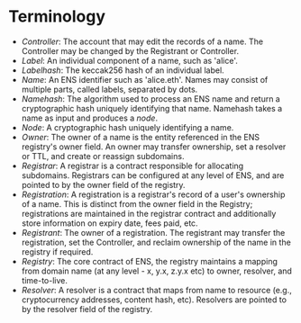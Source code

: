 # Terminology

* _Controller_: The account that may edit the records of a name. The Controller may be changed by the Registrant or Controller.
* _Label_: An individual component of a name, such as 'alice'.
* _Labelhash_: The keccak256 hash of an individual label.
* _Name_: An ENS identifier such as 'alice.eth'. Names may consist of multiple parts, called labels, separated by dots.
* _Namehash_: The algorithm used to process an ENS name and return a cryptographic hash uniquely identifying that name. Namehash takes a name as input and produces a _node_.
* _Node_: A cryptographic hash uniquely identifying a name.
* _Owner_: The owner of a name is the entity referenced in the ENS registry's owner field. An owner may transfer ownership, set a resolver or TTL, and create or reassign subdomains.
* _Registrar_: A registrar is a contract responsible for allocating subdomains. Registrars can be configured at any level of ENS, and are pointed to by the owner field of the registry.
* _Registration_: A registration is a registrar's record of a user's ownership of a name. This is distinct from the owner field in the Registry; registrations are maintained in the registrar contract and additionally store information on expiry date, fees paid, etc.
* _Registrant_: The owner of a registration. The registrant may transfer the registration, set the Controller, and reclaim ownership of the name in the registry if required.
* _Registry_: The core contract of ENS, the registry maintains a mapping from domain name \(at any level - x, y.x, z.y.x etc\) to owner, resolver, and time-to-live.
* _Resolver_: A resolver is a contract that maps from name to resource \(e.g., cryptocurrency addresses, content hash, etc\). Resolvers are pointed to by the resolver field of the registry.


